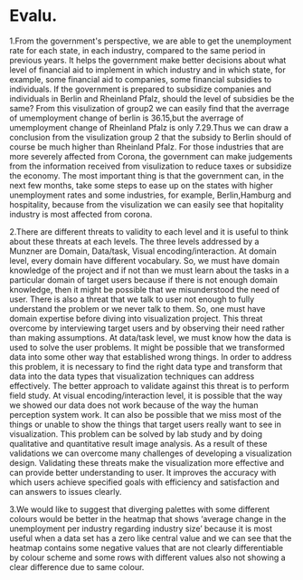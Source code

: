 # Evalu.

1.From the government's perspective, we are able to get the unemployment rate for each state, in each industry, compared to the same period in previous years. It helps the government make better decisions about what level of financial aid to implement in which industry and in which state, for example, some financial aid to companies, some financial subsidies to individuals. If the government is prepared to subsidize companies and individuals in Berlin and Rheinland Pfalz, should the level of subsidies be the same? From this visulization of group2 we can easily find that the averrage of umemployment change of berlin is 36.15,but the averrage of umemployment change of Rheinland Pfalz is only 7.29.Thus we can draw a conclusion from the visulization group 2 that the subsidy to Berlin should of course be much higher than Rheinland Pfalz. For those industries that are more severely affected from Corona, the government can make judgements from the information received from visulization to reduce taxes or subsidize the economy. The most important thing is that the government can, in the next few months, take some steps to ease up on the states with higher unemployment rates and some industries, for example, Berlin,Hamburg and hospitality, because from the visulization we can easily see that hopitality industry is most affected from corona.

2.There are different threats to validity to each level and it is useful to think about these threats at each levels. The three levels addressed by a Munzner are Domain,  Data/task, Visual encoding/interaction.
At domain level, every domain have different vocabulary. So, we must have domain knowledge of the project and if not than we must learn about the tasks in a particular domain of target users because if there is not enough domain knowledge, then it might be possible that we misunderstood the need of user. There is also a threat that we talk to user not enough to fully understand the problem or we never talk to them. So, one must have domain expertise before diving into visualization project. This threat overcome by interviewing target users and by observing their need rather than making assumptions.
At data/task level, we must know how the data is used to solve the user problems. It might be possible that we transformed data into some other way that established wrong things. In order to address this problem, it is necessary to find the right data type and transform that data into the data types that visualization techniques can address effectively. The better approach to validate against this threat is to perform field study.
At visual encoding/interaction level, it is possible that the way we showed our data does not work because of the way the human perception system work. It can also be possible that we miss most of the things or unable to show the things that target users really want to see in visualization. This problem can be solved by lab study and by doing qualitative and quantitative result image analysis.
As a result of these validations we can overcome many challenges of developing a visualization design. Validating these threats make the visualization more effective and can provide better understanding to user. It improves the accuracy with which users achieve specified goals with efficiency and satisfaction and can answers to issues clearly.

3.We would like to suggest that diverging palettes with some different colours would be better in the heatmap that shows ‘average change in the unemployment per industry regarding industry size’ because it is most useful when a data set has a zero like central value and we can see that the heatmap contains some negative values that are not clearly differentiable by colour scheme and some rows with different values also not showing a clear difference due to same colour. 







